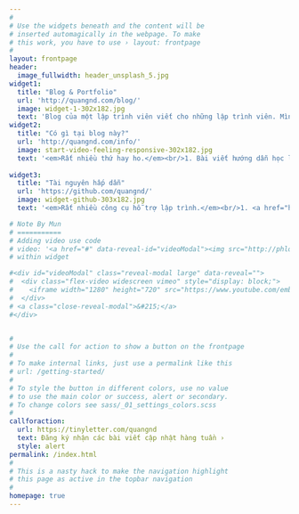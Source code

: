 ```yaml
---
#
# Use the widgets beneath and the content will be
# inserted automagically in the webpage. To make
# this work, you have to use › layout: frontpage
#
layout: frontpage
header:
  image_fullwidth: header_unsplash_5.jpg
widget1:
  title: "Blog & Portfolio"
  url: 'http://quangnd.com/blog/'
  image: widget-1-302x182.jpg
  text: 'Blog của một lập trình viên viết cho những lập trình viên. Mình sẽ giới thiệu những bài viết hướng dẫn về công nghệ, giới thiệu và đánh giá sách, cùng những phương pháp học tập, làm việc...'
widget2:
  title: "Có gì tại blog này?"
  url: 'http://quangnd.com/info/'
  image: start-video-feeling-responsive-302x182.jpg
  text: '<em>Rất nhiều thứ hay ho.</em><br/>1. Bài viết hướng dẫn học lập trình :)<br/>2. Phương pháp học tập, làm việc hiệu quả<br/>4. Giới thiệu và đánh giá sách.<br/>5. Thảo luận & sẻ chia.'
  
widget3:
  title: "Tài nguyên hấp dẫn"
  url: 'https://github.com/quangnd/'
  image: widget-github-303x182.jpg
  text: '<em>Rất nhiều công cụ hỗ trợ lập trình.</em><br/>1. <a href="http://regexone.com" target="_blank">Học regular expression.</a><br/>2. <a href="http://commonmark.org/help/" target="_blank">Học viết với markdown.</a><br/>3. <a href="www.codewars.com/r/YCdOTA" target="_blank">Lập trình cơ bản<br/>4. <a href="www.freecodecamp." target="_blank">Fullstack Dev với FreeCodeCamp</a><br/>'

# Note By Mun
# ===========
# Adding video use code
# video: '<a href="#" data-reveal-id="videoModal"><img src="http://phlow.github.io/feeling-responsive/images/start-video-feeling-responsive-302x182.jpg" width="302" height="182" alt=""/></a>'
# within widget

#<div id="videoModal" class="reveal-modal large" data-reveal="">
#  <div class="flex-video widescreen vimeo" style="display: block;">
#    <iframe width="1280" height="720" src="https://www.youtube.com/embed/3b5zCFSmVvU" frameborder="0" allowfullscreen></iframe>
#  </div>
# <a class="close-reveal-modal">&#215;</a>
#</div>


#
# Use the call for action to show a button on the frontpage
#
# To make internal links, just use a permalink like this
# url: /getting-started/
#
# To style the button in different colors, use no value
# to use the main color or success, alert or secondary.
# To change colors see sass/_01_settings_colors.scss
#
callforaction:
  url: https://tinyletter.com/quangnd
  text: Đăng ký nhận các bài viết cập nhật hàng tuần ›
  style: alert
permalink: /index.html
#
# This is a nasty hack to make the navigation highlight
# this page as active in the topbar navigation
#
homepage: true
---
```



